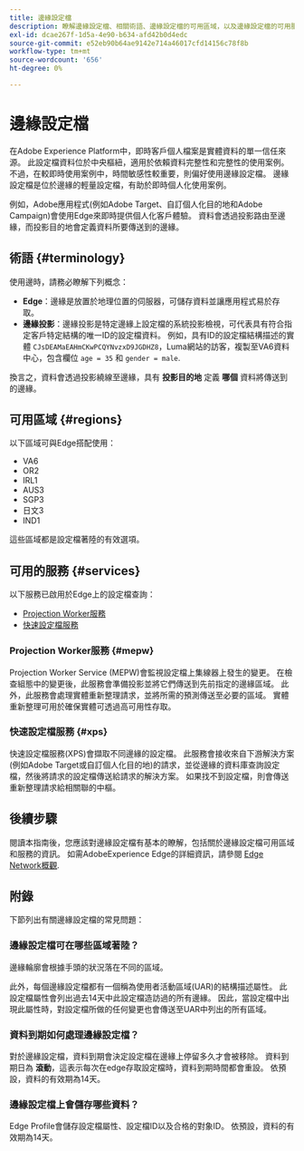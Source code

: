 ```yaml
---
title: 邊緣設定檔
description: 瞭解邊緣設定檔、相關術語、邊緣設定檔的可用區域，以及邊緣設定檔的可用服務。
exl-id: dcae267f-1d5a-4e90-b634-afd42b0d4edc
source-git-commit: e52eb90b64ae9142e714a46017cfd14156c78f8b
workflow-type: tm+mt
source-wordcount: '656'
ht-degree: 0%

---
```


# 邊緣設定檔

在Adobe Experience Platform中，即時客戶個人檔案是實體資料的單一信任來源。 此設定檔資料位於中央樞紐，適用於依賴資料完整性和完整性的使用案例。 不過，在較即時使用案例中，時間敏感性較重要，則偏好使用邊緣設定檔。 邊緣設定檔是位於邊緣的輕量設定檔，有助於即時個人化使用案例。

例如，Adobe應用程式(例如Adobe Target、自訂個人化目的地和Adobe Campaign)會使用Edge來即時提供個人化客戶體驗。 資料會透過投影路由至邊緣，而投影目的地會定義資料所要傳送到的邊緣。

## 術語 {#terminology}

使用邊時，請務必瞭解下列概念：

- **Edge**：邊緣是放置於地理位置的伺服器，可儲存資料並讓應用程式易於存取。
- **邊緣投影**：邊緣投影是特定邊緣上設定檔的系統投影檢視，可代表具有符合指定客戶特定結構的唯一ID的設定檔資料。 例如，具有ID的設定檔結構描述的實體 `CJsDEAMaEAHmCKwPCQYNvzxD9JGDHZ8`，Luma網站的訪客，複製至VA6資料中心，包含欄位 `age = 35` 和 `gender = male`.

換言之，資料會透過投影繞線至邊緣，具有 **投影目的地** 定義 **哪個** 資料將傳送到的邊緣。

## 可用區域 {#regions}

以下區域可與Edge搭配使用：

- VA6
- OR2
- IRL1
- AUS3
- SGP3
- 日文3
- IND1

這些區域都是設定檔著陸的有效選項。

## 可用的服務 {#services}

以下服務已啟用於Edge上的設定檔查詢：

- [Projection Worker服務](#mepw)
- [快速設定檔服務](#xps)

### Projection Worker服務 {#mepw}

Projection Worker Service (MEPW)會監視設定檔上集線器上發生的變更。 在檢查組態中的變更後，此服務會準備投影並將它們傳送到先前指定的邊緣區域。 此外，此服務會處理實體重新整理請求，並將所需的預測傳送至必要的區域。 實體重新整理可用於確保實體可透過高可用性存取。

### 快速設定檔服務 {#xps}

快速設定檔服務(XPS)會擷取不同邊緣的設定檔。 此服務會接收來自下游解決方案(例如Adobe Target或自訂個人化目的地)的請求，並從邊緣的資料庫查詢設定檔，然後將請求的設定檔傳送給請求的解決方案。 如果找不到設定檔，則會傳送重新整理請求給相關聯的中樞。

## 後續步驟

閱讀本指南後，您應該對邊緣設定檔有基本的瞭解，包括關於邊緣設定檔可用區域和服務的資訊。 如需AdobeExperience Edge的詳細資訊，請參閱 [Edge Network概觀](../web-sdk/home.md#edge-network).

## 附錄

下節列出有關邊緣設定檔的常見問題：

### 邊緣設定檔可在哪些區域著陸？

邊緣輪廓會根據手頭的狀況落在不同的區域。

此外，每個邊緣設定檔都有一個稱為使用者活動區域(UAR)的結構描述屬性。 此設定檔屬性會列出過去14天中此設定檔造訪過的所有邊緣。 因此，當設定檔中出現此屬性時，對設定檔所做的任何變更也會傳送至UAR中列出的所有區域。

### 資料到期如何處理邊緣設定檔？

對於邊緣設定檔，資料到期會決定設定檔在邊緣上停留多久才會被移除。 資料到期日為 **滾動**，這表示每次在edge存取設定檔時，資料到期時間都會重設。 依預設，資料的有效期為14天。

### 邊緣設定檔上會儲存哪些資料？

Edge Profile會儲存設定檔屬性、設定檔ID以及合格的對象ID。 依預設，資料的有效期為14天。
